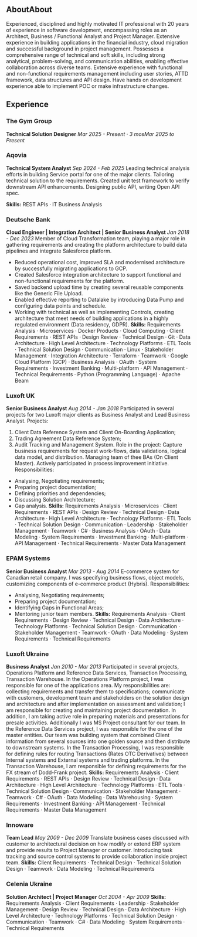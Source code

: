 ## AboutAbout
Experienced, disciplined and highly motivated IT professional with 20 years of experience in software development, encompassing roles as an Architect, Business / Functional Analyst and Project Manager. Extensive experience in building applications in the financial industry, cloud migration and successful background in project management. Possesses a comprehensive range of technical and soft skills, including strong analytical, problem-solving, and communication abilities, enabling effective collaboration across diverse teams. Extensive experience with functional and non-functional requirements management including user stories, ATTD framework, data structures and API design. Have hands on development experience able to implement POC or make infrastructure changes.

## Experience

### The Gym Group
__Technical Solution Designer__
_Mar 2025 - Present · 3 mosMar 2025 to Present_

### Aqovia
__Technical System Analyst__
_Sep 2024 - Feb 2025_
Leading technical analysis efforts in building Service portal for one of the major clients. Tailoring technical solution to the requirements. Created unit test framework to verify downstream API enhancements. Designing public API, writing Open API spec.

__Skills:__ REST APIs · IT Business Analysis
### Deutsche Bank
__Cloud Engineer | Integration Architect | Senior Business Analyst__
_Jan 2018 - Dec 2023_
Member of Cloud Transformation team, playing a major role in gathering requirements and creating the platform architecture to build data pipelines and integrate Salesforce platform. 
- Reduced operational cost, improved SLA and modernised architecture by successfully migrating applications to GCP.
- Created Salesforce integration architecture to support functional and non-functional requirements for the platform.
- Saved backend upload time by creating several reusable components like the Generic File Upload.
- Enabled effective reporting to Datalake by introducing Data Pump and configuring data points and schedule.
- Working with technical as well as implementing Controls, creating architecture that meet needs of building applications in a highly regulated environment (Data residency, GDPR).
__Skills:__ Requirements Analysis · Microservices · Docker Products · Cloud Computing · Client Requirements · REST APIs · Design Review · Technical Design · Git · Data Architecture · High Level Architecture · Technology Platforms · ETL Tools · Technical Solution Design · Communication · Linux · Stakeholder Management · Integration Architecture · Terraform · Teamwork · Google Cloud Platform (GCP) · Business Analysis · OAuth · System Requirements · Investment Banking · Multi-platform · API Management · Technical Requirements · Python (Programming Language) · Apache Beam

### Luxoft UK
__Senior Business Analyst__
_Aug 2014 - Jan 2018_
Participated in several projects for two Luxoft major clients as Business Analyst and Lead Business Analyst.
Projects:
1. Client Data Reference System and Client On-Boarding Application;
2. Trading Agreement Data Reference System;
3. Audit Tracking and Management System.
Role in the project: Capture business requirements for request work-flows, data validations, logical data model, and distribution. Managing team of thee BAs (On Client Master). Actively participated in process improvement initiative.
Responsibilities:
- Analysing, Negotiating requirements;
- Preparing project documentation;
- Defining priorities and dependencies;
- Discussing Solution Architecture;
- Gap analysis.
__Skills:__ Requirements Analysis · Microservices · Client Requirements · REST APIs · Design Review · Technical Design · Data Architecture · High Level Architecture · Technology Platforms · ETL Tools · Technical Solution Design · Communication · Leadership · Stakeholder Management · Teamwork · C# · Business Analysis · OAuth · Data Modeling · System Requirements · Investment Banking · Multi-platform · API Management · Technical Requirements · Master Data Management

### EPAM Systems
__Senior Business Analyst__
_Mar 2013 - Aug 2014_
E-commerce system for Canadian retail company. I was specifying business flows, object models, customizing components of e-commerce product (Hybris).
Responsibilities:
- Analysing, Negotiating requirements;
- Preparing project documentation;
- Identifying Gaps in Functional Areas;
- Mentoring junior team members.
__Skills:__ Requirements Analysis · Client Requirements · Design Review · Technical Design · Data Architecture · Technology Platforms · Technical Solution Design · Communication · Stakeholder Management · Teamwork · OAuth · Data Modeling · System Requirements · Technical Requirements

### Luxoft Ukraine
__Business Analyst__
_Jan 2010 - Mar 2013_
Participated in several projects, Operations Platform and Reference Data Services, Transaction Processing, Transaction Warehouse.
In the Operations Platform project, I was responsible for one of the applications area. My responsibilities are: collecting requirements and transfer them to specifications; communicate with customers, development team and stakeholders on the solution design and architecture and after implementation on assessment and validation; I am responsible for creating and maintaining project documentation. In addition, I am taking active role in preparing materials and presentations for presale activities. Additionally I was MS Project consultant for our team.
In the Reference Data Services project, I was responsible for the one of the master entities. Our team was building system that combined Client information from several sources into one golden source and then distribute to downstream systems.
In the Transaction Processing, I was responsible for defining rules for routing Transactions (Rates OTC Derivatives) between Internal systems and External systems and trading platforms. 
In the Transaction Warehouse, I am responsible for defining requirements for the FX stream of Dodd-Frank project.
__Skills:__ Requirements Analysis · Client Requirements · REST APIs · Design Review · Technical Design · Data Architecture · High Level Architecture · Technology Platforms · ETL Tools · Technical Solution Design · Communication · Stakeholder Management · Teamwork · C# · OAuth · Data Modeling · Data Warehousing · System Requirements · Investment Banking · API Management · Technical Requirements · Master Data Management

### Innoware
__Team Lead__
_May 2009 - Dec 2009_
Translate business cases discussed with customer to architectural decision on how modify or extend ERP system and provide results to Project Manager or customer.
Introducing task tracking and source control systems to provide collaboration inside project team.
__Skills:__ Client Requirements · Technical Design · Technical Solution Design · Teamwork · Data Modeling · Technical Requirements

### Celenia Ukraine
__Solution Architect | Project Manager__
_Oct 2004 - Apr 2009_
__Skills:__ Requirements Analysis · Client Requirements · Leadership · Stakeholder Management · Design Review · Technical Design · Data Architecture · High Level Architecture · Technology Platforms · Technical Solution Design · Communication · Teamwork · C# · Data Modeling · System Requirements · Technical Requirements

<!--
**vadym-marchenko/vadym-marchenko** is a ✨ _special_ ✨ repository because its `README.md` (this file) appears on your GitHub profile.

Here are some ideas to get you started:

- 🔭 I’m currently working on ...
- 🌱 I’m currently learning ...
- 👯 I’m looking to collaborate on ...
- 🤔 I’m looking for help with ...
- 💬 Ask me about ...
- 📫 How to reach me: ...
- 😄 Pronouns: ...
- ⚡ Fun fact: ...
-->
